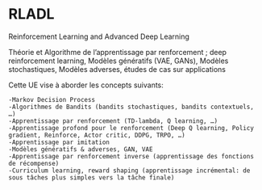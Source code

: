 # RLADL

Reinforcement Learning and Advanced Deep Learning

Théorie et Algorithme de l’apprentissage par renforcement ; deep reinforcement learning, Modèles génératifs
(VAE, GANs), Modèles stochastiques,
Modèles adverses, études de cas sur applications
        
Cette UE vise à aborder les concepts suivants:

    -Markov Decision Process
    -Algorithmes de Bandits (bandits stochastiques, bandits contextuels, …)
    -Apprentissage par renforcement (TD-lambda, Q learning, …)
    -Apprentissage profond pour le renforcement (Deep Q learning, Policy gradient, Reinforce, Actor critic, DDPG, TRPO, …)
    -Apprentissage par imitation
    -Modèles génératifs & adverses, GAN, VAE
    -Apprentissage par renforcement inverse (apprentissage des fonctions de récompense)
    -Curriculum learning, reward shaping (apprentissage incrémental: de sous tâches plus simples vers la tâche finale)

